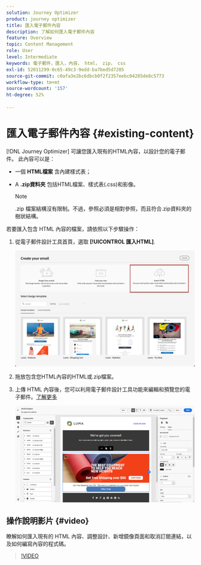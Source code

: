 ```yaml
---
solution: Journey Optimizer
product: journey optimizer
title: 匯入電子郵件內容
description: 了解如何匯入電子郵件內容
feature: Overview
topic: Content Management
role: User
level: Intermediate
keywords: 電子郵件，匯入，內容， html， zip， css
exl-id: 52011299-0c65-49c3-9edd-ba7bed5d7205
source-git-commit: c0afa3e2bc6dbcb0f2f2357eebc04285de8c5773
workflow-type: tm+mt
source-wordcount: '157'
ht-degree: 52%

---
```


# 匯入電子郵件內容 {#existing-content}

[!DNL Journey Optimizer] 可讓您匯入現有的HTML內容，以設計您的電子郵件。 此內容可以是：

* 一個 **HTML檔案** 含內建樣式表；
* A **.zip資料夾** 包括HTML檔案、樣式表(.css)和影像。

   >[!NOTE]
   >
   >.zip 檔案結構沒有限制。不過，參照必須是相對參照，而且符合.zip資料夾的樹狀結構。

若要匯入包含 HTML 內容的檔案，請依照以下步驟操作：

1. 從電子郵件設計工具首頁，選取 **[!UICONTROL 匯入HTML]**.

   ![](assets/import-html_2.png)

1. 拖放包含您HTML內容的HTML或.zip檔案。

1. 上傳 HTML 內容後，您可以利用電子郵件設計工具功能來編輯和預覽您的電子郵件。[了解更多](content-from-scratch.md)

   ![](assets/html-imported.png)

## 操作說明影片 {#video}

瞭解如何匯入現有的 HTML 內容、調整設計、新增鏡像頁面和取消訂閱連結，以及如何編寫內容的程式碼。

>[!VIDEO](https://video.tv.adobe.com/v/334102?quality=12)
